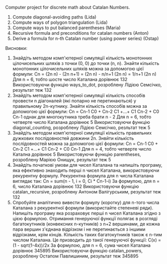 Computer project for discrete math about Catalan Numbers.
1) Compute diagonal-avoiding paths (Lida)
2) Compute ways of polygon triangulation (Lida)
3) Compute ways to put balanced parentheses (Maria)
4) Recursive formula and preconditions for catalan numbers (Anton)
5) Derive a formula for n-th Catalan number (using power series) (Ostap)

Висновки:
1. Знайдіть методом комп'ютерної симуляції кількість монотонних цілочисельних шляхів з точки (0, 0) до точки (n, n).
   Знайти кількість монотонних цілочисельних шляхів можна за допомогою цієї формули:
   Cn = (2n n) - (2n n+1) = (2n n) - n/n+1 (2n n) = 1/n+1 (2n n)
   Для n = 6, тобто шосте число Каталана дорівнює 132
   Використовуючи функцію ways_to_dot, розроблену Лідією Семсічко, результат теж 132
2. Знайдіть методом комп'ютерної симуляції кількість способів провести n діагоналей (які попарно не перетинаються) у правильному 2n-кутнику.
   Знайти кількість способів можна за допомогою цієї формули:
   Cn = Cn-1 C0 + Cn-2 C1 +...+ C1 Cn-2 + C0 Cn-1 однак для многокутника треба брати n - 2
   Для n = 6, тобто четверте число Каталана дорівнює 5
   Використовуючи функцію diagonal_counting, розроблену Лідією Семсічко, резльтат теж 5
3. Знайдіть методом комп'ютерної симуляції кількість правильних дужкових послідовностей довжини 2n.
   Знвйти кількість послідовностей можна за допомогою цієї формули:
   Cn = Cn-1 C0 + Cn-2 C1 +...+ C1 Cn-2 + C0 Cn-1
   Для n = 4, тобто четверте число Катална дорівнює 5
   Використовуючи функцію parentheses, розроблену Марією Онищук, результат теж 5
4. Знайдіть початкові умови для чисел Каталана та напишіть програму, яка ефективно знаходить перші n чисел Каталана, використовуючи рекурентну формулу.
   Рекурентна формула для n числа Каталана виглядає так:
   Cn = sum(n - 1, i = 0, Ci * Cn-1-i)
   За формулою, для n = 6, число Каталана дорівнює 132
   Використовуючи функцію catalan_recursive, розроблену Антоном Валігурським, результат теж 132
5. Спробуйте аналітично вивести формулу (коротку) для n-того числа Каталана з рекурентної формули (використайте степеневі ряди). Напишіть програму яка розраховує перші n чисел Каталана згідно з цією формулою.
   Отримання генеруючої функції полягає в розгляді багатокутників (конвексних n-кутників) з n+2 вершинами, де кожна пара вершин з'єднана відрізком і не перетинається з іншими відрізками, крім кінців. Кількість таких багатокутників також є n-тим числом Каталана. Це призводить до такої генеруючої функції:
   C(x) = (1 - sqrt(1-4x))/2x
   За формулою, для n = 6, cума чисел Каталана дорівнює 345895
   Використовуючи функцію catalan_powers, розроблену Остапом Павлишиним, результат теж 345895
